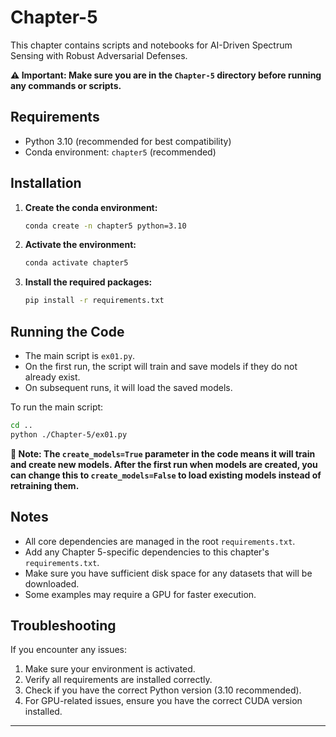 # Chapter-5

This chapter contains scripts and notebooks for AI-Driven Spectrum Sensing with Robust Adversarial Defenses.

**⚠️ Important: Make sure you are in the `Chapter-5` directory before running any commands or scripts.**

## Requirements

- Python 3.10 (recommended for best compatibility)
- Conda environment: `chapter5` (recommended)

## Installation

1. **Create the conda environment:**
   ```bash
   conda create -n chapter5 python=3.10
   ```

2. **Activate the environment:**
   ```bash
   conda activate chapter5
   ```

3. **Install the required packages:**
   ```bash
   pip install -r requirements.txt
   ```

## Running the Code

- The main script is `ex01.py`.
- On the first run, the script will train and save models if they do not already exist.
- On subsequent runs, it will load the saved models.

To run the main script:
```bash
cd ..
python ./Chapter-5/ex01.py
```

**📝 Note: The `create_models=True` parameter in the code means it will train and create new models. After the first run when models are created, you can change this to `create_models=False` to load existing models instead of retraining them.**

## Notes

- All core dependencies are managed in the root `requirements.txt`.
- Add any Chapter 5-specific dependencies to this chapter's `requirements.txt`.
- Make sure you have sufficient disk space for any datasets that will be downloaded.
- Some examples may require a GPU for faster execution.

## Troubleshooting

If you encounter any issues:
1. Make sure your environment is activated.
2. Verify all requirements are installed correctly.
3. Check if you have the correct Python version (3.10 recommended).
4. For GPU-related issues, ensure you have the correct CUDA version installed.

---
